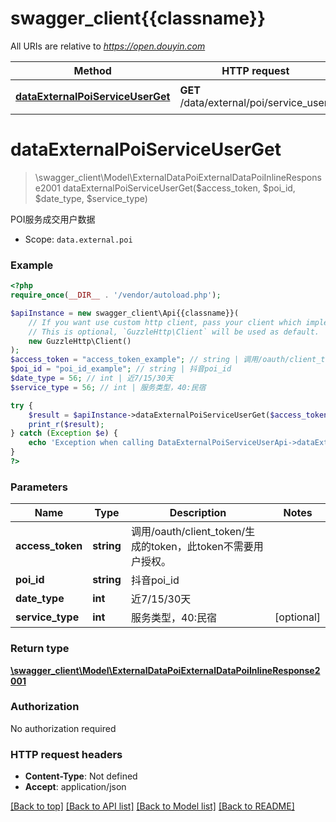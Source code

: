 # swagger_client{{classname}}

All URIs are relative to *https://open.douyin.com*

Method | HTTP request | Description
------------- | ------------- | -------------
[**dataExternalPoiServiceUserGet**](DataExternalPoiServiceUserApi.md#dataExternalPoiServiceUserGet) | **GET** /data/external/poi/service_user/ | POI服务成交用户数据

# **dataExternalPoiServiceUserGet**
> \swagger_client\Model\ExternalDataPoiExternalDataPoiInlineResponse2001 dataExternalPoiServiceUserGet($access_token, $poi_id, $date_type, $service_type)

POI服务成交用户数据

* Scope: `data.external.poi`

### Example
```php
<?php
require_once(__DIR__ . '/vendor/autoload.php');

$apiInstance = new swagger_client\Api{{classname}}(
    // If you want use custom http client, pass your client which implements `GuzzleHttp\ClientInterface`.
    // This is optional, `GuzzleHttp\Client` will be used as default.
    new GuzzleHttp\Client()
);
$access_token = "access_token_example"; // string | 调用/oauth/client_token/生成的token，此token不需要用户授权。
$poi_id = "poi_id_example"; // string | 抖音poi_id
$date_type = 56; // int | 近7/15/30天
$service_type = 56; // int | 服务类型，40:民宿

try {
    $result = $apiInstance->dataExternalPoiServiceUserGet($access_token, $poi_id, $date_type, $service_type);
    print_r($result);
} catch (Exception $e) {
    echo 'Exception when calling DataExternalPoiServiceUserApi->dataExternalPoiServiceUserGet: ', $e->getMessage(), PHP_EOL;
}
?>
```

### Parameters

Name | Type | Description  | Notes
------------- | ------------- | ------------- | -------------
 **access_token** | **string**| 调用/oauth/client_token/生成的token，此token不需要用户授权。 |
 **poi_id** | **string**| 抖音poi_id |
 **date_type** | **int**| 近7/15/30天 |
 **service_type** | **int**| 服务类型，40:民宿 | [optional]

### Return type

[**\swagger_client\Model\ExternalDataPoiExternalDataPoiInlineResponse2001**](../Model/ExternalDataPoiExternalDataPoiInlineResponse2001.md)

### Authorization

No authorization required

### HTTP request headers

 - **Content-Type**: Not defined
 - **Accept**: application/json

[[Back to top]](#) [[Back to API list]](../../README.md#documentation-for-api-endpoints) [[Back to Model list]](../../README.md#documentation-for-models) [[Back to README]](../../README.md)

